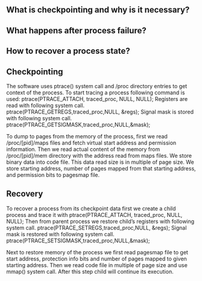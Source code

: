 ## What is checkpointing and why is it necessary?

## What happens after process failure?

## How to recover a process state?

## Checkpointing
The software uses ptrace() system call and /proc directory entries to get context of the process. 
To start tracing a process following command is used:
ptrace(PTRACE_ATTACH, traced_proc, NULL, NULL);
Registers are read  with following system call.
ptrace(PTRACE_GETREGS,traced_proc,NULL, &regs);
Signal mask is stored with following system call.
ptrace(PTRACE_GETSIGMASK,traced_proc,NULL,&mask);

To dump to pages from the memory of the process, first we read /proc/[pid]/maps files and fetch virtual start address and permission information. Then we read actual content of the memory from /proc/[pid]/mem directory with the address read from maps files. We store binary data into code file. This data read size is in multiple of page size. We store starting address, number of pages mapped from that starting address, and permission bits to pagesmap file.

## Recovery
To recover a process from its checkpoint data first we create a child process and trace it with 
ptrace(PTRACE_ATTACH, traced_proc, NULL, NULL);
Then from parent process we restore child’s registers  with following system call.
ptrace(PTRACE_SETREGS,traced_proc,NULL, &regs);
Signal mask is restored with following system call.
ptrace(PTRACE_SETSIGMASK,traced_proc,NULL,&mask);

Next to restore  memory of the process we first read pagesmap file to get start address, protection info bits and number of pages mapped to given starting address. Then we read code file in multiple of page size and use mmap() system call. After this step child will continue its execution.
